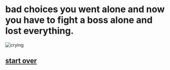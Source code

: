 # bad choices you went alone and now you have to fight a boss alone and lost everything.
![crying](https://images.emojiterra.com/google/android-11/128px/1f62d.png)

## [start over ](../beginning.md)